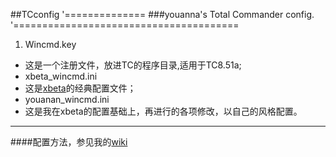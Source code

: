 ##TCconfig
'==============
###youanna's Total Commander config.
'=======================================

 1. Wincmd.key
  - 这是一个注册文件，放进TC的程序目录,适用于TC8.51a;
 - xbeta_wincmd.ini
  - 这是[xbeta](http://xbeta.info)的经典配置文件；
 - youanan_wincmd.ini
  - 这是我在xbeta的配置基础上，再进行的各项修改，以自己的风格配置。

---- 

####配置方法，参见我的[wiki](http://youanan.com/TotalCommander.html)
